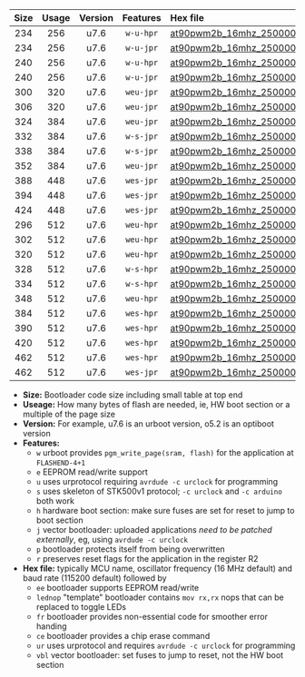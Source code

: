 |Size|Usage|Version|Features|Hex file|
|:-:|:-:|:-:|:-:|:--|
|234|256|u7.6|`w-u-hpr`|[at90pwm2b_16mhz_250000bps_ur.hex](https://raw.githubusercontent.com/stefanrueger/urboot/main//at90pwm2b_16mhz_250000bps_ur.hex)|
|234|256|u7.6|`w-u-jpr`|[at90pwm2b_16mhz_250000bps_ur_vbl.hex](https://raw.githubusercontent.com/stefanrueger/urboot/main//at90pwm2b_16mhz_250000bps_ur_vbl.hex)|
|240|256|u7.6|`w-u-hpr`|[at90pwm2b_16mhz_250000bps_lednop_ur.hex](https://raw.githubusercontent.com/stefanrueger/urboot/main//at90pwm2b_16mhz_250000bps_lednop_ur.hex)|
|240|256|u7.6|`w-u-jpr`|[at90pwm2b_16mhz_250000bps_lednop_ur_vbl.hex](https://raw.githubusercontent.com/stefanrueger/urboot/main//at90pwm2b_16mhz_250000bps_lednop_ur_vbl.hex)|
|300|320|u7.6|`weu-jpr`|[at90pwm2b_16mhz_250000bps_ee_ur_vbl.hex](https://raw.githubusercontent.com/stefanrueger/urboot/main//at90pwm2b_16mhz_250000bps_ee_ur_vbl.hex)|
|306|320|u7.6|`weu-jpr`|[at90pwm2b_16mhz_250000bps_ee_lednop_ur_vbl.hex](https://raw.githubusercontent.com/stefanrueger/urboot/main//at90pwm2b_16mhz_250000bps_ee_lednop_ur_vbl.hex)|
|324|384|u7.6|`weu-jpr`|[at90pwm2b_16mhz_250000bps_ee_lednop_fr_ur_vbl.hex](https://raw.githubusercontent.com/stefanrueger/urboot/main//at90pwm2b_16mhz_250000bps_ee_lednop_fr_ur_vbl.hex)|
|332|384|u7.6|`w-s-jpr`|[at90pwm2b_16mhz_250000bps_vbl.hex](https://raw.githubusercontent.com/stefanrueger/urboot/main//at90pwm2b_16mhz_250000bps_vbl.hex)|
|338|384|u7.6|`w-s-jpr`|[at90pwm2b_16mhz_250000bps_lednop_vbl.hex](https://raw.githubusercontent.com/stefanrueger/urboot/main//at90pwm2b_16mhz_250000bps_lednop_vbl.hex)|
|352|384|u7.6|`weu-jpr`|[at90pwm2b_16mhz_250000bps_ee_lednop_fr_ce_ur_vbl.hex](https://raw.githubusercontent.com/stefanrueger/urboot/main//at90pwm2b_16mhz_250000bps_ee_lednop_fr_ce_ur_vbl.hex)|
|388|448|u7.6|`wes-jpr`|[at90pwm2b_16mhz_250000bps_ee_vbl.hex](https://raw.githubusercontent.com/stefanrueger/urboot/main//at90pwm2b_16mhz_250000bps_ee_vbl.hex)|
|394|448|u7.6|`wes-jpr`|[at90pwm2b_16mhz_250000bps_ee_lednop_vbl.hex](https://raw.githubusercontent.com/stefanrueger/urboot/main//at90pwm2b_16mhz_250000bps_ee_lednop_vbl.hex)|
|424|448|u7.6|`wes-jpr`|[at90pwm2b_16mhz_250000bps_ee_lednop_fr_vbl.hex](https://raw.githubusercontent.com/stefanrueger/urboot/main//at90pwm2b_16mhz_250000bps_ee_lednop_fr_vbl.hex)|
|296|512|u7.6|`weu-hpr`|[at90pwm2b_16mhz_250000bps_ee_ur.hex](https://raw.githubusercontent.com/stefanrueger/urboot/main//at90pwm2b_16mhz_250000bps_ee_ur.hex)|
|302|512|u7.6|`weu-hpr`|[at90pwm2b_16mhz_250000bps_ee_lednop_ur.hex](https://raw.githubusercontent.com/stefanrueger/urboot/main//at90pwm2b_16mhz_250000bps_ee_lednop_ur.hex)|
|320|512|u7.6|`weu-hpr`|[at90pwm2b_16mhz_250000bps_ee_lednop_fr_ur.hex](https://raw.githubusercontent.com/stefanrueger/urboot/main//at90pwm2b_16mhz_250000bps_ee_lednop_fr_ur.hex)|
|328|512|u7.6|`w-s-hpr`|[at90pwm2b_16mhz_250000bps.hex](https://raw.githubusercontent.com/stefanrueger/urboot/main//at90pwm2b_16mhz_250000bps.hex)|
|334|512|u7.6|`w-s-hpr`|[at90pwm2b_16mhz_250000bps_lednop.hex](https://raw.githubusercontent.com/stefanrueger/urboot/main//at90pwm2b_16mhz_250000bps_lednop.hex)|
|348|512|u7.6|`weu-hpr`|[at90pwm2b_16mhz_250000bps_ee_lednop_fr_ce_ur.hex](https://raw.githubusercontent.com/stefanrueger/urboot/main//at90pwm2b_16mhz_250000bps_ee_lednop_fr_ce_ur.hex)|
|384|512|u7.6|`wes-hpr`|[at90pwm2b_16mhz_250000bps_ee.hex](https://raw.githubusercontent.com/stefanrueger/urboot/main//at90pwm2b_16mhz_250000bps_ee.hex)|
|390|512|u7.6|`wes-hpr`|[at90pwm2b_16mhz_250000bps_ee_lednop.hex](https://raw.githubusercontent.com/stefanrueger/urboot/main//at90pwm2b_16mhz_250000bps_ee_lednop.hex)|
|420|512|u7.6|`wes-hpr`|[at90pwm2b_16mhz_250000bps_ee_lednop_fr.hex](https://raw.githubusercontent.com/stefanrueger/urboot/main//at90pwm2b_16mhz_250000bps_ee_lednop_fr.hex)|
|462|512|u7.6|`wes-hpr`|[at90pwm2b_16mhz_250000bps_ee_lednop_fr_ce.hex](https://raw.githubusercontent.com/stefanrueger/urboot/main//at90pwm2b_16mhz_250000bps_ee_lednop_fr_ce.hex)|
|462|512|u7.6|`wes-jpr`|[at90pwm2b_16mhz_250000bps_ee_lednop_fr_ce_vbl.hex](https://raw.githubusercontent.com/stefanrueger/urboot/main//at90pwm2b_16mhz_250000bps_ee_lednop_fr_ce_vbl.hex)|

- **Size:** Bootloader code size including small table at top end
- **Useage:** How many bytes of flash are needed, ie, HW boot section or a multiple of the page size
- **Version:** For example, u7.6 is an urboot version, o5.2 is an optiboot version
- **Features:**
  + `w` urboot provides `pgm_write_page(sram, flash)` for the application at `FLASHEND-4+1`
  + `e` EEPROM read/write support
  + `u` uses urprotocol requiring `avrdude -c urclock` for programming
  + `s` uses skeleton of STK500v1 protocol; `-c urclock` and `-c arduino` both work
  + `h` hardware boot section: make sure fuses are set for reset to jump to boot section
  + `j` vector bootloader: uploaded applications *need to be patched externally*, eg, using `avrdude -c urclock`
  + `p` bootloader protects itself from being overwritten
  + `r` preserves reset flags for the application in the register R2
- **Hex file:** typically MCU name, oscillator frequency (16 MHz default) and baud rate (115200 default) followed by
  + `ee` bootloader supports EEPROM read/write
  + `lednop` "template" bootloader contains `mov rx,rx` nops that can be replaced to toggle LEDs
  + `fr` bootloader provides non-essential code for smoother error handing
  + `ce` bootloader provides a chip erase command
  + `ur` uses urprotocol and requires `avrdude -c urclock` for programming
  + `vbl` vector bootloader: set fuses to jump to reset, not the HW boot section
